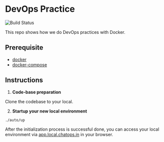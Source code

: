 # DevOps Practice 

![Build Status](https://travis-ci.org/phoenix-zhu/devops-practice.svg?branch=master)

This repo shows how we do DevOps practices with Docker.

## Prerequisite
* [docker](https://docs.docker.com/engine/installation/mac/#/docker-toolbox)
* [docker-compose](https://docs.docker.com/compose/install/)

## Instructions
1. **Code-base preparation**

  Clone the codebase to your local.

2. **Startup your new local environment**

  ```
  ./auto/up
  ```
  After the initialization process is successful done, you can access your local environment via [app.local.chatops.in](http://127.0.0.1) in your browser.
